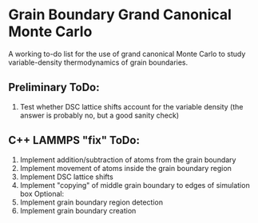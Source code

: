 # Grain Boundary Grand Canonical Monte Carlo

A working to-do list for the use of grand canonical Monte Carlo to study variable-density thermodynamics of grain boundaries. 

## Preliminary ToDo:
1. Test whether DSC lattice shifts account for the variable density (the answer is probably no, but a good sanity check)

## C++ LAMMPS "fix" ToDo:
1. Implement addition/subtraction of atoms from the grain boundary
2. Implement movement of atoms inside the grain boundary region
3. Implement DSC lattice shifts
4. Implement "copying" of middle grain boundary to edges of simulation box
Optional:
5. Implement grain boundary region detection
6. Implement grain boundary creation 
